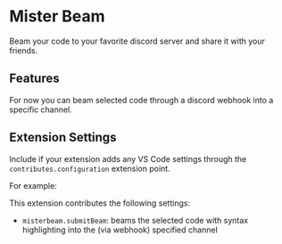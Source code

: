 # Mister Beam

Beam your code to your favorite discord server and share it with your friends.

## Features

For now you can beam selected code through a discord webhook into a specific channel.

## Extension Settings

Include if your extension adds any VS Code settings through the `contributes.configuration` extension point.

For example:

This extension contributes the following settings:

-   `misterbeam.submitBeam`: beams the selected code with syntax highlighting into the (via webhook) specified channel
